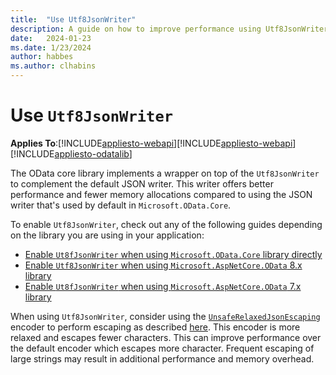 ```yaml
---
title:  "Use Utf8JsonWriter"
description: A guide on how to improve performance using Utf8JsonWriter.
date:   2024-01-23
ms.date: 1/23/2024
author: habbes
ms.author: clhabins
---
```


# Use `Utf8JsonWriter`

**Applies To**:[!INCLUDE[appliesto-webapi](../includes/appliesto-webapi-v8.md)][!INCLUDE[appliesto-webapi](../includes/appliesto-webapi-v7.md)][!INCLUDE[appliesto-odatalib](../includes/appliesto-odatalib-v7.md)]

The OData core library implements a wrapper on top of the `Utf8JsonWriter` to complement the default JSON writer. This writer offers better performance and fewer memory allocations compared to using the JSON writer that's used by default in `Microsoft.OData.Core`.

To enable `Utf8JsonWriter`, check out any of the following guides depending on the library you are using in your application:

- [Enable `Ut8fJsonWriter` when using `Microsoft.OData.Core` library directly](/odata/odatalib/using-utf8jsonwriter-for-better-performance)
- [Enable `Utf8JsonWriter` when using `Microsoft.AspNetCore.OData` 8.x library](/odata/webapi-8/tutorials/using-utf8jsonwriter-to-improve-serialization-performance)
- [Enable `Ut8fJsonWriter` when using `Microsoft.AspNetCore.OData` 7.x library](/odata/webapi/using-utf8jsonwriter-to-improve-serialization-performance)

When using `Utf8JsonWriter`, consider using the [`UnsafeRelaxedJsonEscaping`](/dotnet/api/system.text.encodings.web.javascriptencoder.unsaferelaxedjsonescaping) encoder to perform escaping as described [here](/odata/odatalib/using-utf8jsonwriter-for-better-performance#choosing-a-javascriptencoder). This encoder is more relaxed and escapes fewer characters. This can improve performance over the default encoder which escapes more character. Frequent escaping of large strings may result in additional performance and memory overhead.
